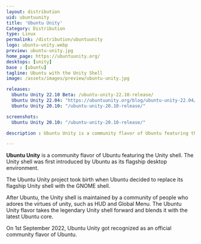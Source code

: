```yaml
---
layout: distribution
uid: ubuntuunity
title: 'Ubuntu Unity'
Category: Distribution
type: Linux
permalink: /distribution/ubuntuunity
logo: ubuntu-unity.webp
preview: ubuntu-unity.jpg
home_page: https://ubuntuunity.org/
desktops: [unity]
base : [ubuntu]
tagline: Ubuntu with the Unity Shell
image: /assets/images/preview/ubuntu-unity.jpg

releases:
  Ubuntu Unity 22.10 Beta: /ubuntu-unity-22.10-release/
  Ubuntu Unity 22.04: "https://ubuntuunity.org/blog/ubuntu-unity-22.04/"
  Ubuntu Unity 20.10: "/ubuntu-unity-20.10-release/"

screenshots:
  Ubuntu Unity 20.10: "/ubuntu-unity-20.10-release/"

description : Ubuntu Unity is a community flavor of Ubuntu featuring the Unity shell, first introduced by Ubuntu as its flagship desktop environment.

---
```


**Ubuntu Unity** is a community flavor of Ubuntu featuring the Unity shell. The Unity shell was first introduced by Ubuntu as its flagship desktop environment.

The Ubuntu Unity project took birth when Ubuntu decided to replace its flagship Unity shell with the GNOME shell. 

After Ubuntu, the Unity shell is maintained by a community of people who adores the virtues of unity, such as HUD and Global Menu. The Ubuntu Unity flavor takes the legendary Unity shell forward and blends it with the latest Ubuntu core.

On 1st September 2022, Ubuntu Unity got recognized as an official community flavor of Ubuntu.